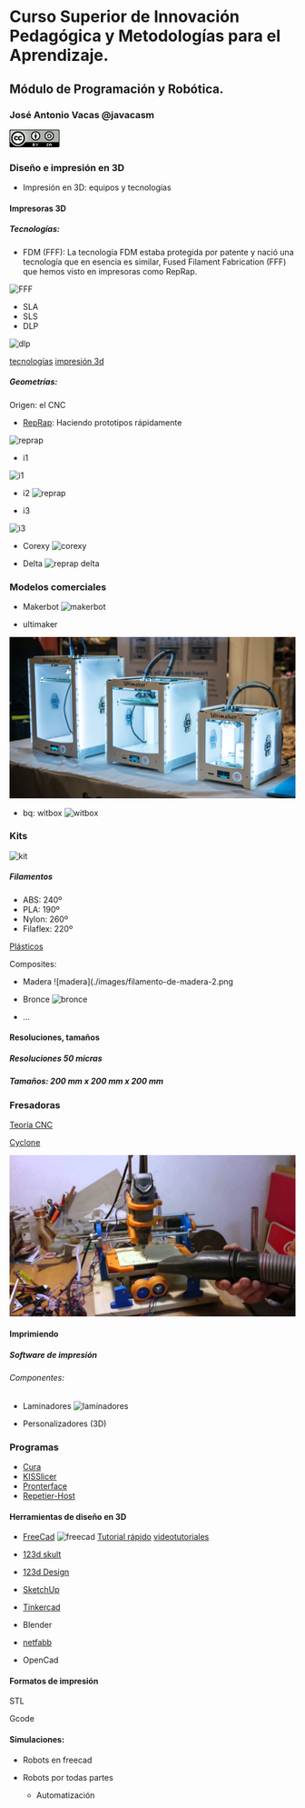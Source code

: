 # Curso Superior de Innovación Pedagógica y Metodologías para el Aprendizaje.

## Módulo de Programación y Robótica.

### José Antonio Vacas @javacasm

![CCbySA](./images/CCbySQ_88x31.png)

### Diseño e impresión en 3D

* Impresión en 3D: equipos y tecnologías


#### Impresoras 3D

##### Tecnologías:

* FDM (FFF): La tecnología FDM estaba protegida por patente y nació una tecnología que en esencia es similar, Fused Filament Fabrication (FFF) que hemos visto en impresoras como RepRap.

![FFF](http://i.blogs.es/c48dd9/650_1000_300px-fdm_by_zureks/450_1000.png)

* SLA
* SLS
* DLP

![dlp](http://g03.a.alicdn.com/kf/HTB1w9ShIVXXXXXhaFXXq6xXFXXXa/Cost-effective-New-design-desktop-open-source-durable-precise-DIY-DLP-3d-printer-full-kit-excluding.jpg)

[tecnologías](http://www.xataka.com/perifericos/estas-son-las-tecnologias-de-impresion-3d-que-hay-sobre-la-mesa-y-lo-que-puedes-esperar-de-ellas)
[impresión 3d](http://es.wikipedia.org/wiki/Impresi%C3%B3n_3D)

##### Geometrías:

Origen: el CNC

* [RepRap](https://en.wikipedia.org/wiki/RepRap_project): Haciendo prototipos rápidamente

![reprap](https://upload.wikimedia.org/wikipedia/commons/a/a7/First_replication.jpg)

* i1

![i1](https://upload.wikimedia.org/wikipedia/commons/thumb/f/f8/Reprap_Darwin.jpg/330px-Reprap_Darwin.jpg)

* i2
![reprap](http://reprap.org/mediawiki/images/thumb/1/1f/Mendel.jpg/800px-Mendel.jpg)

* i3

![i3](http://www.filament2print.com/wp-content/uploads/2014/10/Prusa-i3-hphestos-1.jpg)

* Corexy
![corexy](http://3.bp.blogspot.com/-VABQ72YWnTM/Vf6ekGBm5dI/AAAAAAAAO_4/SzEjMwYfk20/s1600/smartrapcore-02.jpg)

* Delta
![reprap delta](http://jeromeabel.net/files/ressources/democratie-industrielle/bonus-images/fab/delta-robot-reprap-helium-frog.jpg)


### Modelos comerciales

* Makerbot
 ![makerbot](http://store.makerbot.com/mb-images/store/global/international.jpg)

* ultimaker

![ultimaker](./images/maxresdefault.jpg)

* bq: witbox
![witbox](http://www.imprimalia3d.com/sites/default/files/Witbox_3D-printer-yellow-iGo3D.jpg)

### Kits

![kit](http://www.moebyus.com/images/stories/virtuemart/product/img_3948.jpg)

##### Filamentos

* ABS: 240º
* PLA: 190º
* Nylon: 260º
* Filaflex: 220º

[Plásticos](http://spainlabs.com/wiki/index.php?title=Impresoras_3D)

Composites:

* Madera
![madera](./images/filamento-de-madera-2.png

* Bronce
![bronce](http://www.3ders.org/images2014/copperFill_3d-printing-filament-1.jpg)

* ...

#### Resoluciones, tamaños

##### Resoluciones 50 micras
##### Tamaños: 200 mm x 200 mm x 200 mm

### Fresadoras

[Teoría CNC](http://spainlabs.com/wiki/index.php?title=Fresadoras_CNC)

[Cyclone](https://github.com/bq/Cyclone-PCB-Factory)

![cyclone](./images/maxresdefault_cyclone.jpg)

#### Imprimiendo

##### Software de impresión

######  Componentes:

* Laminadores
![laminadores](http://tr3sdland.com/wp-content/uploads/2012/12/fillDensity.png)

* Personalizadores (3D)


### Programas

* [Cura](http://ultimaker.com/software)
* [KISSlicer](http://kisslicer.com/)
* [Pronterface](http://koti.kapsi.fi/~kliment/printrun/)
* [Repetier-Host](http://www.repetier.com/download/)

#### Herramientas de diseño en 3D


* [FreeCad](http://www.freecadweb.org/)
![freecad](http://jeromeabel.net/files/ressources/democratie-industrielle/bonus-images/fab/FreeCAD_aeroponic_system.jpg) [Tutorial rápido](http://spainlabs.com/wiki/index.php?title=Tutorial_r%C3%A1pido_de_FreeCad) [videotutoriales](http://www.iearobotics.com/wiki/index.php?title=Dise%C3%B1o_de_piezas_con_Freecad)

* [123d skult](http://www.mibqyyo.com/articulos/2015/03/11/aprender-diseno-3d-123d-sculpt/#/vanilla/discussion/embed/?vanilla_discussion_id=0)

* [123d Design](http://www.mibqyyo.com/articulos/2015/02/02/aprendiendo-diseno-3d-123d-design/#/vanilla/discussion/embed/?vanilla_discussion_id=0)

* [SketchUp](http://www.mibqyyo.com/articulos/2014/10/17/aprendiendo-diseno-3d-ii-sketchup/#/vanilla/discussion/embed/?vanilla_discussion_id=0)

* [Tinkercad](http://www.mibqyyo.com/articulos/2014/09/15/aprendiendo-diseno-3d-i-tinkercad/#/vanilla/discussion/embed/?vanilla_discussion_id=0	)

* Blender

* [netfabb](http://www.netfabb.com/engine_ultimaker.php)

* OpenCad

#### Formatos de impresión

STL

Gcode

#### Simulaciones:

* Robots en freecad

* Robots por todas partes
	* Automatización

